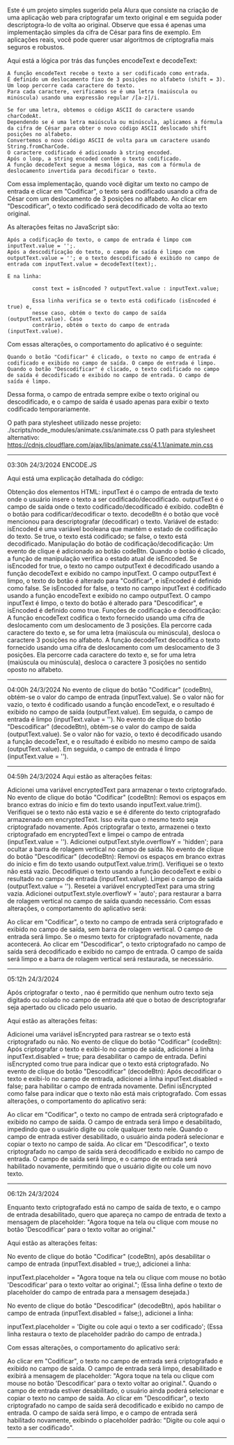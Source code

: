 Este é um projeto simples sugerido pela Alura que consiste na criação de uma aplicação web para criptografar um texto original e em seguida poder descriptogra-lo de volta ao original.
Observe que essa é apenas uma implementação simples da cifra de César para fins de exemplo. Em aplicações reais, você pode querer usar algoritmos de criptografia mais seguros e robustos.

Aqui está a lógica por trás das funções encodeText e decodeText:

    A função encodeText recebe o texto a ser codificado como entrada.
    É definido um deslocamento fixo de 3 posições no alfabeto (shift = 3).
    Um loop percorre cada caractere do texto.
    Para cada caractere, verificamos se é uma letra (maiúscula ou minúscula) usando uma expressão regular /[a-z]/i.

    Se for uma letra, obtemos o código ASCII do caractere usando charCodeAt.
    Dependendo se é uma letra maiúscula ou minúscula, aplicamos a fórmula da cifra de César para obter o novo código ASCII deslocado shift posições no alfabeto.
    Convertemos o novo código ASCII de volta para um caractere usando String.fromCharCode.
    O caractere codificado é adicionado à string encoded.
    Após o loop, a string encoded contém o texto codificado.
    A função decodeText segue a mesma lógica, mas com a fórmula de deslocamento invertida para decodificar o texto.

Com essa implementação, quando você digitar um texto no campo de entrada e clicar em "Codificar", o texto será codificado usando a cifra de César com um deslocamento de 3 posições no alfabeto.
Ao clicar em "Descodificar", o texto codificado será decodificado de volta ao texto original.

As alterações feitas no JavaScript são:

    Após a codificação do texto, o campo de entrada é limpo com inputText.value = '';.
    Após a descodificação do texto, o campo de saída é limpo com outputText.value = ''; e o texto descodificado é exibido no campo de entrada com inputText.value = decodeText(text);.

    E na linha:
    
            const text = isEncoded ? outputText.value : inputText.value;

            Essa linha verifica se o texto está codificado (isEncoded é true) e,
            nesse caso, obtém o texto do campo de saída (outputText.value). Caso 
            contrário, obtém o texto do campo de entrada (inputText.value).

Com essas alterações, o comportamento do aplicativo é o seguinte:

    Quando o botão "Codificar" é clicado, o texto no campo de entrada é codificado e exibido no campo de saída. O campo de entrada é limpo.
    Quando o botão "Descodificar" é clicado, o texto codificado no campo de saída é decodificado e exibido no campo de entrada. O campo de saída é limpo.

Dessa forma, o campo de entrada sempre exibe o texto original ou descodificado, e o campo de saída é usado apenas para exibir o texto codificado temporariamente.

O path para stylesheet utilizado nesse projeto: ./scripts/node_modules/animate.css/animate.css
O path para stylesheet alternativo: https://cdnjs.cloudflare.com/ajax/libs/animate.css/4.1.1/animate.min.css

*******************************************************************************************************************
03:30h 24/3/2024 ENCODE.JS

Aqui está uma explicação detalhada do código:

Obtenção dos elementos HTML:
inputText é o campo de entrada de texto onde o usuário insere o texto a ser codificado/decodificado.
outputText é o campo de saída onde o texto codificado/decodificado é exibido.
codeBtn é o botão para codificar/decodificar o texto.
decodeBtn é o botão que você mencionou para descriptografar (decodificar) o texto.
Variável de estado:
isEncoded é uma variável booleana que mantém o estado de codificação do texto. Se true, o texto está codificado; se false, o texto está decodificado.
Manipulação do botão de codificação/decodificação:
Um evento de clique é adicionado ao botão codeBtn.
Quando o botão é clicado, a função de manipulação verifica o estado atual de isEncoded.
Se isEncoded for true, o texto no campo outputText é decodificado usando a função decodeText e exibido no campo inputText. O campo outputText é limpo, o texto do botão é alterado para "Codificar", e isEncoded é definido como false.
Se isEncoded for false, o texto no campo inputText é codificado usando a função encodeText e exibido no campo outputText. O campo inputText é limpo, o texto do botão é alterado para "Descodificar", e isEncoded é definido como true.
Funções de codificação e decodificação:
A função encodeText codifica o texto fornecido usando uma cifra de deslocamento com um deslocamento de 3 posições. Ela percorre cada caractere do texto e, se for uma letra (maiúscula ou minúscula), desloca o caractere 3 posições no alfabeto.
A função decodeText decodifica o texto fornecido usando uma cifra de deslocamento com um deslocamento de 3 posições. Ela percorre cada caractere do texto e, se for uma letra (maiúscula ou minúscula), desloca o caractere 3 posições no sentido oposto no alfabeto.

*******************************************************************************************************************
04:00h 24/3/2024
No evento de clique do botão "Codificar" (codeBtn), obtém-se o valor do campo de entrada (inputText.value). Se o valor não for vazio, o texto é codificado usando a função encodeText, e o resultado é exibido no campo de saída (outputText.value). Em seguida, o campo de entrada é limpo (inputText.value = '').
No evento de clique do botão "Descodificar" (decodeBtn), obtém-se o valor do campo de saída (outputText.value). Se o valor não for vazio, o texto é decodificado usando a função decodeText, e o resultado é exibido no mesmo campo de saída (outputText.value). Em seguida, o campo de entrada é limpo (inputText.value = '').

*******************************************************************************************************************
04:59h 24/3/2024
Aqui estão as alterações feitas:

Adicionei uma variável encryptedText para armazenar o texto criptografado.
No evento de clique do botão "Codificar" (codeBtn):
Removi os espaços em branco extras do início e fim do texto usando inputText.value.trim().
Verifiquei se o texto não está vazio e se é diferente do texto criptografado armazenado em encryptedText. Isso evita que o mesmo texto seja criptografado novamente.
Após criptografar o texto, armazenei o texto criptografado em encryptedText e limpei o campo de entrada (inputText.value = '').
Adicionei outputText.style.overflowY = 'hidden'; para ocultar a barra de rolagem vertical no campo de saída.
No evento de clique do botão "Descodificar" (decodeBtn):
Removi os espaços em branco extras do início e fim do texto usando outputText.value.trim().
Verifiquei se o texto não está vazio.
Decodifiquei o texto usando a função decodeText e exibi o resultado no campo de entrada (inputText.value).
Limpei o campo de saída (outputText.value = '').
Resetei a variável encryptedText para uma string vazia.
Adicionei outputText.style.overflowY = 'auto'; para restaurar a barra de rolagem vertical no campo de saída quando necessário.
Com essas alterações, o comportamento do aplicativo será:

Ao clicar em "Codificar", o texto no campo de entrada será criptografado e exibido no campo de saída, sem barra de rolagem vertical. O campo de entrada será limpo.
Se o mesmo texto for criptografado novamente, nada acontecerá.
Ao clicar em "Descodificar", o texto criptografado no campo de saída será decodificado e exibido no campo de entrada. O campo de saída será limpo e a barra de rolagem vertical será restaurada, se necessário.

*******************************************************************************************************************
05:12h 24/3/2024

Após criptografar o texto , nao é permitido que nenhum outro texto seja digitado ou colado no campo de entrada até que o botao de descriptografar seja apertado ou clicado pelo usuario.

Aqui estão as alterações feitas:

Adicionei uma variável isEncrypted para rastrear se o texto está criptografado ou não.
No evento de clique do botão "Codificar" (codeBtn):
Após criptografar o texto e exibi-lo no campo de saída, adicionei a linha inputText.disabled = true; para desabilitar o campo de entrada.
Defini isEncrypted como true para indicar que o texto está criptografado.
No evento de clique do botão "Descodificar" (decodeBtn):
Após decodificar o texto e exibi-lo no campo de entrada, adicionei a linha inputText.disabled = false; para habilitar o campo de entrada novamente.
Defini isEncrypted como false para indicar que o texto não está mais criptografado.
Com essas alterações, o comportamento do aplicativo será:

Ao clicar em "Codificar", o texto no campo de entrada será criptografado e exibido no campo de saída. O campo de entrada será limpo e desabilitado, impedindo que o usuário digite ou cole qualquer texto nele.
Quando o campo de entrada estiver desabilitado, o usuário ainda poderá selecionar e copiar o texto no campo de saída.
Ao clicar em "Descodificar", o texto criptografado no campo de saída será decodificado e exibido no campo de entrada. O campo de saída será limpo, e o campo de entrada será habilitado novamente, permitindo que o usuário digite ou cole um novo texto.

*******************************************************************************************************************
06:12h 24/3/2024

Enquanto texto criptografado está no campo de saída de texto, e o campo de entrada desabilitado, quero que apareça no campo de entrada de texto a mensagem de placeholder: "Agora toque na tela ou clique com mouse no botão 'Descodificar' para o texto voltar ao original."

Aqui estão as alterações feitas:

No evento de clique do botão "Codificar" (codeBtn), após desabilitar o campo de entrada (inputText.disabled = true;), adicionei a linha:

inputText.placeholder = "Agora toque na tela ou clique com mouse no botão 'Descodificar' para o texto voltar ao original.";
(Essa linha define o texto de placeholder do campo de entrada para a mensagem desejada.)

No evento de clique do botão "Descodificar" (decodeBtn), após habilitar o campo de entrada (inputText.disabled = false;), adicionei a linha:

inputText.placeholder = 'Digite ou cole aqui o texto a ser codificado';
(Essa linha restaura o texto de placeholder padrão do campo de entrada.)

Com essas alterações, o comportamento do aplicativo será:

Ao clicar em "Codificar", o texto no campo de entrada será criptografado e exibido no campo de saída. O campo de entrada será limpo, desabilitado e exibirá a mensagem de placeholder: "Agora toque na tela ou clique com mouse no botão 'Descodificar' para o texto voltar ao original.".
Quando o campo de entrada estiver desabilitado, o usuário ainda poderá selecionar e copiar o texto no campo de saída.
Ao clicar em "Descodificar", o texto criptografado no campo de saída será decodificado e exibido no campo de entrada. O campo de saída será limpo, e o campo de entrada será habilitado novamente, exibindo o placeholder padrão: "Digite ou cole aqui o texto a ser codificado".

*******************************************************************************************************************








